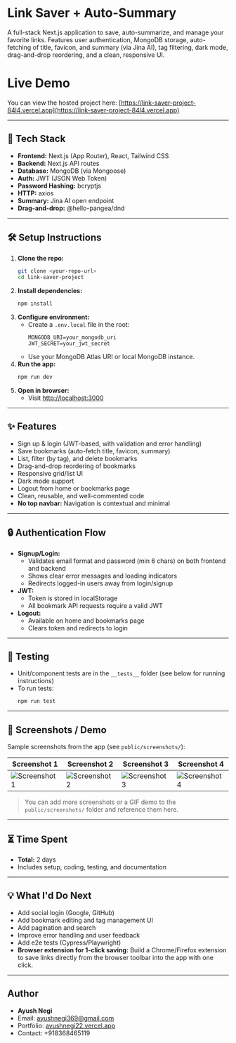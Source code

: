 # Link Saver + Auto-Summary

A full-stack Next.js application to save, auto-summarize, and manage your favorite links. Features user authentication, MongoDB storage, auto-fetching of title, favicon, and summary (via Jina AI), tag filtering, dark mode, drag-and-drop reordering, and a clean, responsive UI.

# Live Demo

You can view the hosted project here: [https://link-saver-project-84l4.vercel.app](https://link-saver-project-84l4.vercel.app)

---

## 🚀 Tech Stack
- **Frontend:** Next.js (App Router), React, Tailwind CSS
- **Backend:** Next.js API routes
- **Database:** MongoDB (via Mongoose)
- **Auth:** JWT (JSON Web Token)
- **Password Hashing:** bcryptjs
- **HTTP:** axios
- **Summary:** Jina AI open endpoint
- **Drag-and-drop:** @hello-pangea/dnd

---

## 🛠️ Setup Instructions
1. **Clone the repo:**
   ```sh
   git clone <your-repo-url>
   cd link-saver-project
   ```
2. **Install dependencies:**
   ```sh
   npm install
   ```
3. **Configure environment:**
   - Create a `.env.local` file in the root:
     ```env
     MONGODB_URI=your_mongodb_uri
     JWT_SECRET=your_jwt_secret
     ```
   - Use your MongoDB Atlas URI or local MongoDB instance.
4. **Run the app:**
   ```sh
   npm run dev
   ```
5. **Open in browser:**
   - Visit [http://localhost:3000](http://localhost:3000)

---

## ✨ Features
- Sign up & login (JWT-based, with validation and error handling)
- Save bookmarks (auto-fetch title, favicon, summary)
- List, filter (by tag), and delete bookmarks
- Drag-and-drop reordering of bookmarks
- Responsive grid/list UI
- Dark mode support
- Logout from home or bookmarks page
- Clean, reusable, and well-commented code
- **No top navbar:** Navigation is contextual and minimal

---

## 🔒 Authentication Flow
- **Signup/Login:**
  - Validates email format and password (min 6 chars) on both frontend and backend
  - Shows clear error messages and loading indicators
  - Redirects logged-in users away from login/signup
- **JWT:**
  - Token is stored in localStorage
  - All bookmark API requests require a valid JWT
- **Logout:**
  - Available on home and bookmarks page
  - Clears token and redirects to login

---

## 🧪 Testing
- Unit/component tests are in the `__tests__` folder (see below for running instructions)
- To run tests:
  ```sh
  npm run test
  ```

---

## 📸 Screenshots / Demo

Sample screenshots from the app (see `public/screenshots/`):

| Screenshot 1 | Screenshot 2 | Screenshot 3 | Screenshot 4 |
|--------------|--------------|--------------|--------------|
| ![Screenshot 1](public/screenshots/Screenshot%202025-07-21%20at%209.50.42%E2%80%AFPM.png) | ![Screenshot 2](public/screenshots/Screenshot%202025-07-21%20at%209.50.49%E2%80%AFPM.png) | ![Screenshot 3](public/screenshots/Screenshot%202025-07-21%20at%209.52.50%E2%80%AFPM.png) | ![Screenshot 4](public/screenshots/Screenshot%202025-07-21%20at%209.53.07%E2%80%AFPM.png) |

> You can add more screenshots or a GIF demo to the `public/screenshots/` folder and reference them here.

---

## ⏳ Time Spent
- **Total:** 2 days
- Includes setup, coding, testing, and documentation

---

## 💡 What I'd Do Next
- Add social login (Google, GitHub)
- Add bookmark editing and tag management UI
- Add pagination and search
- Improve error handling and user feedback
- Add e2e tests (Cypress/Playwright)
- **Browser extension for 1-click saving:** Build a Chrome/Firefox extension to save links directly from the browser toolbar into the app with one click.

---

## Author
- **Ayush Negi**
- Email: [ayushnegi369@gmail.com](mailto:ayushnegi369@gmail.com)
- Portfolio: [ayushnegi22.vercel.app](https://ayushnegi22.vercel.app)
- Contact: +918368465119

